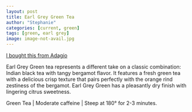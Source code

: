 ```yaml
---
layout: post
title: Earl Grey Green Tea
author: "Stephanie"
categories: [current, green]
tags: [green, earl grey]
image: image-not-avail.jpg
---
```



[I bought this from Adagio](https://www.adagio.com/green/earl_grey_green.html)


Earl Grey Green tea represents a different take on a classic combination: Indian black tea with tangy bergamot flavor. It features a fresh green tea with a delicious crisp texture that pairs perfectly with the orange rind zestiness of the bergamot. Earl Grey Green has a pleasantly dry finish with lingering citrus sweetness.

Green Tea | Moderate caffeine | Steep at 180° for 2-3 minutes.
